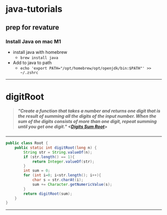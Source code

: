 # java-tutorials
## prep for revature 

### Install Java on mac M1
- install java with homebrew 
  - `brew install java`
- Add to java to path
  - `echo 'export PATH="/opt/homebrew/opt/openjdk/bin:$PATH"' >> ~/.zshrc`

---

# digitRoot
> ##### *"Create a function that takes a number and returns one digit that is the result of summing all the digits of the input number. When the sum of the digits consists of more than one digit, repeat summing until you get one digit."* <[Digits Sum Root](https://edabit.com/challenge/KgR2JhEuGD7onbMLx)>
---

```java
public class Root {
	public static int digitRoot(long n) {
		String str = String.valueOf(n);
		if (str.length() == 1){
			return Integer.valueOf(str);
		}
		int sum = 0;
		for (int i=0; i<str.length(); i++){
			char s = str.charAt(i);
			sum += Character.getNumericValue(s);
		}
		return digitRoot(sum);
	}
}
```
---
